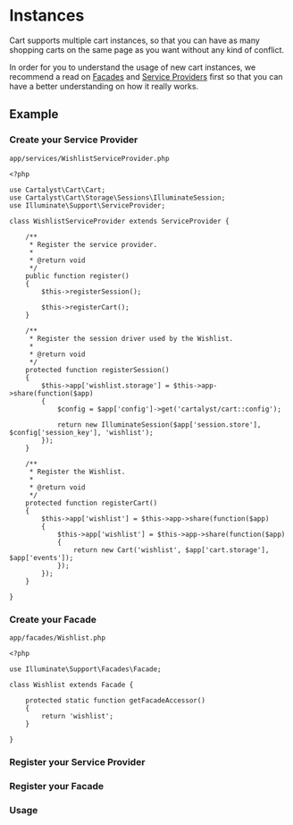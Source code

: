 # Instances

Cart supports multiple cart instances, so that you can have as many shopping
carts on the same page as you want without any kind of conflict.

In order for you to understand the usage of new cart instances, we recommend a
read on [Facades](http://laravel.com/docs/facades) and
[Service Providers](http://laravel.com/docs/packages#service-providers) first so
that you can have a better understanding on how it really works.

## Example

### Create your Service Provider

`app/services/WishlistServiceProvider.php`

	<?php

	use Cartalyst\Cart\Cart;
	use Cartalyst\Cart\Storage\Sessions\IlluminateSession;
	use Illuminate\Support\ServiceProvider;

	class WishlistServiceProvider extends ServiceProvider {

		/**
		 * Register the service provider.
		 *
		 * @return void
		 */
		public function register()
		{
			$this->registerSession();

			$this->registerCart();
		}

		/**
		 * Register the session driver used by the Wishlist.
		 *
		 * @return void
		 */
		protected function registerSession()
		{
			$this->app['wishlist.storage'] = $this->app->share(function($app)
			{
				$config = $app['config']->get('cartalyst/cart::config');

				return new IlluminateSession($app['session.store'], $config['session_key'], 'wishlist');
			});
		}

		/**
		 * Register the Wishlist.
		 *
		 * @return void
		 */
		protected function registerCart()
		{
			$this->app['wishlist'] = $this->app->share(function($app)
			{
				$this->app['wishlist'] = $this->app->share(function($app)
				{
					return new Cart('wishlist', $app['cart.storage'], $app['events']);
				});
			});
		}

	}


### Create your Facade

`app/facades/Wishlist.php`

	<?php

	use Illuminate\Support\Facades\Facade;

	class Wishlist extends Facade {

		protected static function getFacadeAccessor()
		{
			return 'wishlist';
		}

	}


### Register your Service Provider


### Register your Facade


### Usage
